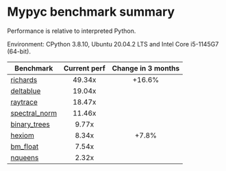 # Mypyc benchmark summary

Performance is relative to interpreted Python.

Environment: CPython 3.8.10, Ubuntu 20.04.2 LTS and Intel Core i5-1145G7 (64-bit).

| Benchmark | Current perf | Change in 3 months |
| --- | :---: | :---: |
| [richards](benchmarks/richards.md) | 49.34x | +16.6% |
| [deltablue](benchmarks/deltablue.md) | 19.04x |  |
| [raytrace](benchmarks/raytrace.md) | 18.47x |  |
| [spectral_norm](benchmarks/spectral_norm.md) | 11.46x |  |
| [binary_trees](benchmarks/binary_trees.md) | 9.77x |  |
| [hexiom](benchmarks/hexiom.md) | 8.34x | +7.8% |
| [bm_float](benchmarks/bm_float.md) | 7.54x |  |
| [nqueens](benchmarks/nqueens.md) | 2.32x |  |
